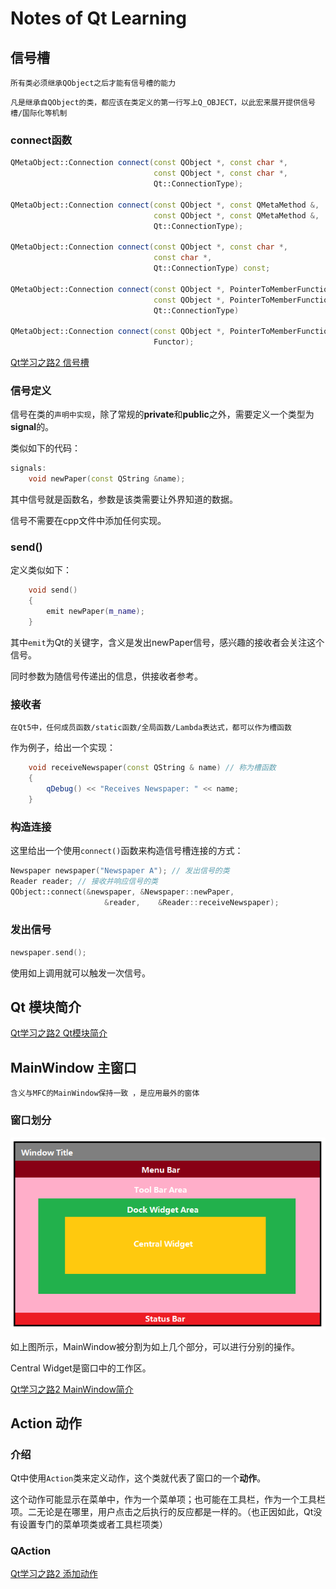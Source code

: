 # Notes of Qt Learning





## 信号槽

`所有类必须继承QObject之后才能有信号槽的能力`

`凡是继承自QObject的类，都应该在类定义的第一行写上Q_OBJECT，以此宏来展开提供信号槽/国际化等机制`



### connect函数

```c++
QMetaObject::Connection connect(const QObject *, const char *,
                                const QObject *, const char *,
                                Qt::ConnectionType);

QMetaObject::Connection connect(const QObject *, const QMetaMethod &,
                                const QObject *, const QMetaMethod &,
                                Qt::ConnectionType);

QMetaObject::Connection connect(const QObject *, const char *,
                                const char *,
                                Qt::ConnectionType) const;

QMetaObject::Connection connect(const QObject *, PointerToMemberFunction,
                                const QObject *, PointerToMemberFunction,
                                Qt::ConnectionType)

QMetaObject::Connection connect(const QObject *, PointerToMemberFunction,
                                Functor);
```

[Qt学习之路2 信号槽](https://www.devbean.net/2012/08/qt-study-road-2-signal-slot/ "https://www.devbean.net/2012/08/qt-study-road-2-signal-slot/")



### 信号定义

信号在类的`声明中实现`，除了常规的**private**和**public**之外，需要定义一个类型为**signal**的。

类似如下的代码：

```cpp
signals:
    void newPaper(const QString &name);
```

其中信号就是函数名，参数是该类需要让外界知道的数据。

信号不需要在cpp文件中添加任何实现。



### send()

定义类似如下：

```cpp
    void send()
    {
        emit newPaper(m_name);
    }
```

其中`emit`为Qt的关键字，含义是发出newPaper信号，感兴趣的接收者会关注这个信号。

同时参数为随信号传递出的信息，供接收者参考。



### 接收者

`在Qt5中，任何成员函数/static函数/全局函数/Lambda表达式，都可以作为槽函数`

作为例子，给出一个实现：

```cpp
    void receiveNewspaper(const QString & name) // 称为槽函数
    {
        qDebug() << "Receives Newspaper: " << name;
    }
```



### 构造连接

这里给出一个使用`connect()`函数来构造信号槽连接的方式：

```cpp
Newspaper newspaper("Newspaper A"); // 发出信号的类
Reader reader; // 接收并响应信号的类
QObject::connect(&newspaper, &Newspaper::newPaper,
                     &reader,    &Reader::receiveNewspaper);
```



### 发出信号

```cpp
newspaper.send();
```

使用如上调用就可以触发一次信号。



## Qt 模块简介

[Qt学习之路2 Qt模块简介](https://www.devbean.net/2012/08/qt-study-road-2-modules/ "https://www.devbean.net/2012/08/qt-study-road-2-modules/")



## MainWindow 主窗口

`含义与MFC的MainWindow保持一致 ，是应用最外的窗体`

### 窗口划分

![mw-struct](img/mw-struct.png)

如上图所示，MainWindow被分割为如上几个部分，可以进行分别的操作。

Central Widget是窗口中的工作区。



[Qt学习之路2 MainWindow简介](https://www.devbean.net/2012/08/qt-study-road-2-mainwindow/ "https://www.devbean.net/2012/08/qt-study-road-2-mainwindow/")



## Action 动作

### 介绍

Qt中使用`Action`类来定义动作，这个类就代表了窗口的一个**动作**。

这个动作可能显示在菜单中，作为一个菜单项；也可能在工具栏，作为一个工具栏项。二无论是在哪里，用户点击之后执行的反应都是一样的。（也正因如此，Qt没有设置专门的菜单项类或者工具栏项类）



### QAction



[Qt学习之路2 添加动作](https://www.devbean.net/2012/08/qt-study-road-2-action/ "https://www.devbean.net/2012/08/qt-study-road-2-action/")